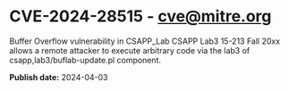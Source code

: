 # CVE-2024-28515 - cve@mitre.org

Buffer Overflow vulnerability in CSAPP_Lab CSAPP Lab3 15-213 Fall 20xx allows a remote attacker to execute arbitrary code via the lab3 of csapp,lab3/buflab-update.pl component.

**Publish date:** 2024-04-03
